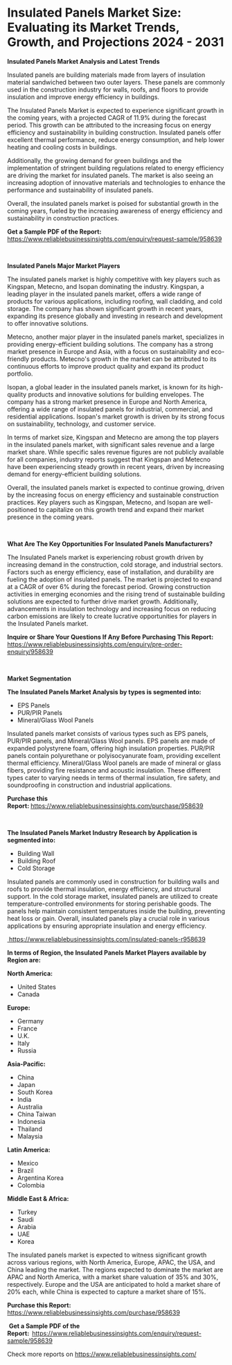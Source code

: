 <p><h1>Insulated Panels Market Size: Evaluating its Market Trends, Growth, and Projections 2024 - 2031</h1></p><p><strong>Insulated Panels Market Analysis and Latest Trends</strong></p>
<p><p>Insulated panels are building materials made from layers of insulation material sandwiched between two outer layers. These panels are commonly used in the construction industry for walls, roofs, and floors to provide insulation and improve energy efficiency in buildings. </p><p>The Insulated Panels Market is expected to experience significant growth in the coming years, with a projected CAGR of 11.9% during the forecast period. This growth can be attributed to the increasing focus on energy efficiency and sustainability in building construction. Insulated panels offer excellent thermal performance, reduce energy consumption, and help lower heating and cooling costs in buildings. </p><p>Additionally, the growing demand for green buildings and the implementation of stringent building regulations related to energy efficiency are driving the market for insulated panels. The market is also seeing an increasing adoption of innovative materials and technologies to enhance the performance and sustainability of insulated panels.</p><p>Overall, the insulated panels market is poised for substantial growth in the coming years, fueled by the increasing awareness of energy efficiency and sustainability in construction practices.</p></p>
<p><strong>Get a Sample PDF of the Report:&nbsp;</strong> <a href="https://www.reliablebusinessinsights.com/enquiry/request-sample/958639">https://www.reliablebusinessinsights.com/enquiry/request-sample/958639</a></p>
<p>&nbsp;</p>
<p><strong>Insulated Panels Major Market Players</strong></p>
<p><p>The insulated panels market is highly competitive with key players such as Kingspan, Metecno, and Isopan dominating the industry. Kingspan, a leading player in the insulated panels market, offers a wide range of products for various applications, including roofing, wall cladding, and cold storage. The company has shown significant growth in recent years, expanding its presence globally and investing in research and development to offer innovative solutions.</p><p>Metecno, another major player in the insulated panels market, specializes in providing energy-efficient building solutions. The company has a strong market presence in Europe and Asia, with a focus on sustainability and eco-friendly products. Metecno's growth in the market can be attributed to its continuous efforts to improve product quality and expand its product portfolio.</p><p>Isopan, a global leader in the insulated panels market, is known for its high-quality products and innovative solutions for building envelopes. The company has a strong market presence in Europe and North America, offering a wide range of insulated panels for industrial, commercial, and residential applications. Isopan's market growth is driven by its strong focus on sustainability, technology, and customer service.</p><p>In terms of market size, Kingspan and Metecno are among the top players in the insulated panels market, with significant sales revenue and a large market share. While specific sales revenue figures are not publicly available for all companies, industry reports suggest that Kingspan and Metecno have been experiencing steady growth in recent years, driven by increasing demand for energy-efficient building solutions.</p><p>Overall, the insulated panels market is expected to continue growing, driven by the increasing focus on energy efficiency and sustainable construction practices. Key players such as Kingspan, Metecno, and Isopan are well-positioned to capitalize on this growth trend and expand their market presence in the coming years.</p></p>
<p>&nbsp;</p>
<p><strong>What Are The Key Opportunities For Insulated Panels Manufacturers?</strong></p>
<p><p>The Insulated Panels market is experiencing robust growth driven by increasing demand in the construction, cold storage, and industrial sectors. Factors such as energy efficiency, ease of installation, and durability are fueling the adoption of insulated panels. The market is projected to expand at a CAGR of over 6% during the forecast period. Growing construction activities in emerging economies and the rising trend of sustainable building solutions are expected to further drive market growth. Additionally, advancements in insulation technology and increasing focus on reducing carbon emissions are likely to create lucrative opportunities for players in the Insulated Panels market.</p></p>
<p><strong>Inquire or Share Your Questions If Any Before Purchasing This Report:</strong> <a href="https://www.reliablebusinessinsights.com/enquiry/pre-order-enquiry/958639">https://www.reliablebusinessinsights.com/enquiry/pre-order-enquiry/958639</a></p>
<p>&nbsp;</p>
<p><strong>Market Segmentation</strong></p>
<p><strong>The Insulated Panels Market Analysis by types is segmented into:</strong></p>
<p><ul><li>EPS Panels</li><li>PUR/PIR Panels</li><li>Mineral/Glass Wool Panels</li></ul></p>
<p><p>Insulated panels market consists of various types such as EPS panels, PUR/PIR panels, and Mineral/Glass Wool panels. EPS panels are made of expanded polystyrene foam, offering high insulation properties. PUR/PIR panels contain polyurethane or polyisocyanurate foam, providing excellent thermal efficiency. Mineral/Glass Wool panels are made of mineral or glass fibers, providing fire resistance and acoustic insulation. These different types cater to varying needs in terms of thermal insulation, fire safety, and soundproofing in construction and industrial applications.</p></p>
<p><strong>Purchase this Report:&nbsp;</strong><a href="https://www.reliablebusinessinsights.com/purchase/958639">https://www.reliablebusinessinsights.com/purchase/958639</a></p>
<p>&nbsp;</p>
<p><strong>The Insulated Panels Market Industry Research by Application is segmented into:</strong></p>
<p><ul><li>Building Wall</li><li>Building Roof</li><li>Cold Storage</li></ul></p>
<p><p>Insulated panels are commonly used in construction for building walls and roofs to provide thermal insulation, energy efficiency, and structural support. In the cold storage market, insulated panels are utilized to create temperature-controlled environments for storing perishable goods. The panels help maintain consistent temperatures inside the building, preventing heat loss or gain. Overall, insulated panels play a crucial role in various applications by ensuring appropriate insulation and energy efficiency.</p></p>
<p><a href="https://www.reliablebusinessinsights.com/insulated-panels-r958639">&nbsp;https://www.reliablebusinessinsights.com/insulated-panels-r958639</a></p>
<p><strong>In terms of Region, the Insulated Panels Market Players available by Region are:</strong></p>
<p>
    <p> <strong> North America: </strong>
        <ul>
            <li>United States</li>
            <li>Canada</li>
        </ul>
        </p> 
    <p> <strong> Europe: </strong>
        <ul>
            <li>Germany</li>
            <li>France</li>
            <li>U.K.</li>
            <li>Italy</li>
            <li>Russia</li>
        </ul>
        </p> 
    <p> <strong> Asia-Pacific: </strong>
        <ul>
            <li>China</li>
            <li>Japan</li>
            <li>South Korea</li>
            <li>India</li>
            <li>Australia</li>
            <li>China Taiwan</li>
            <li>Indonesia</li>
            <li>Thailand</li>
            <li>Malaysia</li>
        </ul>
        </p> 
    <p> <strong> Latin America: </strong>
        <ul>
            <li>Mexico</li>
            <li>Brazil</li>
            <li>Argentina Korea</li>
            <li>Colombia</li>
        </ul>
        </p> 
    <p> <strong> Middle East & Africa: </strong>
        <ul>
            <li>Turkey</li>
            <li>Saudi</li>
            <li>Arabia</li>
            <li>UAE</li>
            <li>Korea</li>
        </ul>
    </p>
    </p>
<p><p>The insulated panels market is expected to witness significant growth across various regions, with North America, Europe, APAC, the USA, and China leading the market. The regions expected to dominate the market are APAC and North America, with a market share valuation of 35% and 30%, respectively. Europe and the USA are anticipated to hold a market share of 20% each, while China is expected to capture a market share of 15%.</p></p>
<p><strong>Purchase this Report: </strong><a href="https://www.reliablebusinessinsights.com/purchase/958639">https://www.reliablebusinessinsights.com/purchase/958639</a></p>
<p>&nbsp;<strong>Get a Sample PDF of the Report:&nbsp;&nbsp;</strong><a href="https://www.reliablebusinessinsights.com/enquiry/request-sample/958639">https://www.reliablebusinessinsights.com/enquiry/request-sample/958639</a></p>
<p><strong></strong></p>
<p>Check more reports on <a href="https://www.reliablebusinessinsights.com/">https://www.reliablebusinessinsights.com/</a></p>
